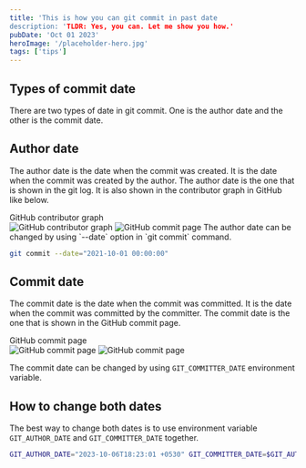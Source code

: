 ```yaml
---
title: 'This is how you can git commit in past date
description: 'TLDR: Yes, you can. Let me show you how.'
pubDate: 'Oct 01 2023'
heroImage: '/placeholder-hero.jpg'
tags: ['tips']
---
```


## Types of commit date

There are two types of date in git commit. One is the author date and the other is the commit date.

## Author date

The author date is the date when the commit was created. It is the date when the commit was created by the author.
The author date is the one that is shown in the git log.
It is also shown in the contributor graph in GitHub like below.

<figcaption>GitHub contributor graph</figcaption>
<img src="/blog/git/github-contributor-graph-dark.png" alt="GitHub contributor graph" class="dark:block hidden mx-auto" />
<img src="/blog/git/github-contributor-graph.png" alt="GitHub commit page" class="dark:hidden mx-auto"/>
The author date can be changed by using `--date` option in `git commit` command.

```bash
git commit --date="2021-10-01 00:00:00"
```

## Commit date

The commit date is the date when the commit was committed. It is the date when the commit was committed by the committer.
The commit date is the one that is shown in the GitHub commit page.

<figcaption>GitHub commit page</figcaption>
<img src="/blog/git/github-commit-page-dark.png" alt="GitHub commit page" class="dark:block hidden mx-auto"/>
<img src="/blog/git/github-commit-page.png" alt="GitHub commit page" class="dark:hidden mx-auto"/>

The commit date can be changed by using `GIT_COMMITTER_DATE` environment variable.

## How to change both dates

The best way to change both dates is to use environment variable `GIT_AUTHOR_DATE` and `GIT_COMMITTER_DATE` together.

```bash
GIT_AUTHOR_DATE="2023-10-06T18:23:01 +0530" GIT_COMMITTER_DATE=$GIT_AUTHOR_DATE git commit -m "Commit message"
```
